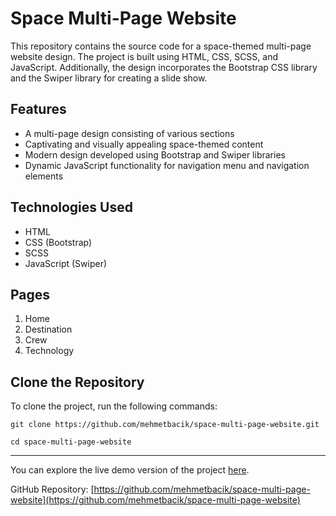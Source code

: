 # Space Multi-Page Website

This repository contains the source code for a space-themed multi-page website design. The project is built using HTML, CSS, SCSS, and JavaScript. Additionally, the design incorporates the Bootstrap CSS library and the Swiper library for creating a slide show.

## Features

- A multi-page design consisting of various sections
- Captivating and visually appealing space-themed content
- Modern design developed using Bootstrap and Swiper libraries
- Dynamic JavaScript functionality for navigation menu and navigation elements

## Technologies Used

- HTML
- CSS (Bootstrap)
- SCSS
- JavaScript (Swiper)

## Pages

1. Home
2. Destination
3. Crew
4. Technology

## Clone the Repository

To clone the project, run the following commands:

```
git clone https://github.com/mehmetbacik/space-multi-page-website.git
```

```
cd space-multi-page-website
```

---

You can explore the live demo version of the project [here](hhttps://space-multi-page-website.vercel.app/).

GitHub Repository: [https://github.com/mehmetbacik/space-multi-page-website](https://github.com/mehmetbacik/space-multi-page-website)
